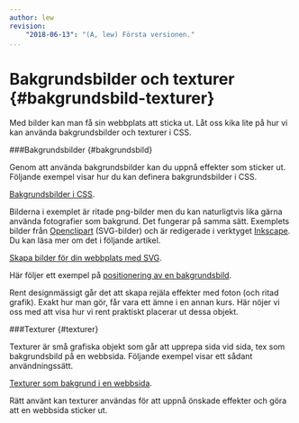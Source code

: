 ```yaml
---
author: lew
revision:
    "2018-06-13": "(A, lew) Första versionen."
...
```

Bakgrundsbilder och texturer {#bakgrundsbild-texturer}
=======================

Med bilder kan man få sin webbplats att sticka ut. Låt oss kika lite på hur vi kan använda bakgrundsbilder och texturer i CSS.



###Bakgrundsbilder {#bakgrundsbild}

Genom att använda bakgrundsbilder kan du uppnå effekter som sticker ut. Följande exempel visar hur du kan definera bakgrundsbilder i CSS.

[Bakgrundsbilder i CSS](https://codepen.io/dbwebb/pen/gKXyGm).

Bilderna i exemplet är ritade png-bilder men du kan naturligtvis lika gärna använda fotografier som bakgrund. Det fungerar på samma sätt. Exemplets bilder från [Openclipart](http://openclipart.org/) (SVG-bilder) och är redigerade i verktyget [Inkscape](http://inkscape.org/). Du kan läsa mer om det i följande artikel.

[Skapa bilder för din webbplats med SVG](coachen/skapa-bilder-for-din-webbplats-med-svg-clipart).


Här följer ett exempel på [positionering av en bakgrundsbild](https://codepen.io/dbwebb/pen/XYzQVQ).  

Rent designmässigt går det att skapa rejäla effekter med foton (och ritad grafik). Exakt hur man gör, får vara ett ämne i en annan kurs. Här nöjer vi oss med att visa hur vi rent praktiskt placerar ut dessa objekt.



###Texturer {#texturer}

Texturer är små grafiska objekt som går att upprepa sida vid sida, tex som bakgrundsbild på en webbsida. Följande exempel visar ett sådant användningssätt.

[Texturer som bakgrund i en webbsida](https://codepen.io/dbwebb/pen/OEOGQj).

Rätt använt kan texturer användas för att uppnå önskade effekter och göra att en webbsida sticker ut.
